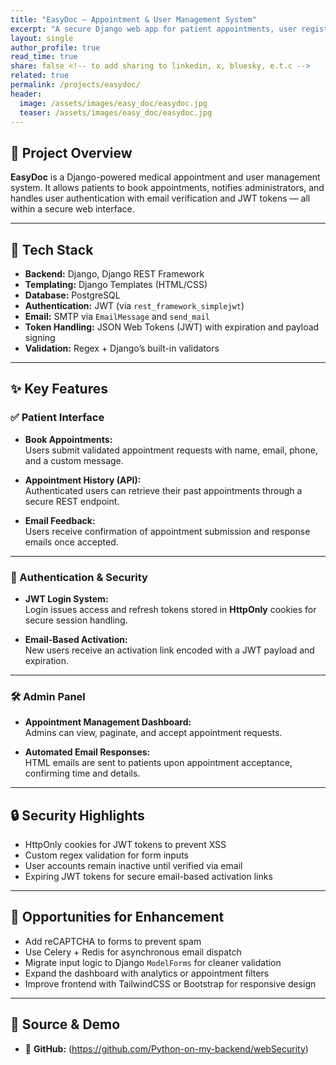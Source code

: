 ```yaml
---
title: "EasyDoc – Appointment & User Management System"
excerpt: "A secure Django web app for patient appointments, user registration with email verification, and JWT-based authentication."
layout: single
author_profile: true
read_time: true
share: false <!-- to add sharing to linkedin, x, bluesky, e.t.c -->
related: true
permalink: /projects/easydoc/
header:
  image: /assets/images/easy_doc/easydoc.jpg
  teaser: /assets/images/easy_doc/easydoc.jpg
---
```


## 📝 Project Overview

**EasyDoc** is a Django-powered medical appointment and user management system. It allows patients to book appointments, notifies administrators, and handles user authentication with email verification and JWT tokens — all within a secure web interface.

---

## 🧱 Tech Stack

- **Backend:** Django, Django REST Framework  
- **Templating:** Django Templates (HTML/CSS)  
- **Database:** PostgreSQL  
- **Authentication:** JWT (via `rest_framework_simplejwt`)  
- **Email:** SMTP via `EmailMessage` and `send_mail`  
- **Token Handling:** JSON Web Tokens (JWT) with expiration and payload signing  
- **Validation:** Regex + Django’s built-in validators  

---

## ✨ Key Features

### ✅ Patient Interface

- **Book Appointments:**  
  Users submit validated appointment requests with name, email, phone, and a custom message.

- **Appointment History (API):**  
  Authenticated users can retrieve their past appointments through a secure REST endpoint.

- **Email Feedback:**  
  Users receive confirmation of appointment submission and response emails once accepted.

---

### 🔐 Authentication & Security

- **JWT Login System:**  
  Login issues access and refresh tokens stored in **HttpOnly** cookies for secure session handling.

- **Email-Based Activation:**  
  New users receive an activation link encoded with a JWT payload and expiration.

---

### 🛠️ Admin Panel

- **Appointment Management Dashboard:**  
  Admins can view, paginate, and accept appointment requests.

- **Automated Email Responses:**  
  HTML emails are sent to patients upon appointment acceptance, confirming time and details.

---

## 🔒 Security Highlights

- HttpOnly cookies for JWT tokens to prevent XSS  
- Custom regex validation for form inputs  
- User accounts remain inactive until verified via email  
- Expiring JWT tokens for secure email-based activation links

---

## 📌 Opportunities for Enhancement

- Add reCAPTCHA to forms to prevent spam  
- Use Celery + Redis for asynchronous email dispatch  
- Migrate input logic to Django `ModelForms` for cleaner validation  
- Expand the dashboard with analytics or appointment filters  
- Improve frontend with TailwindCSS or Bootstrap for responsive design

---

## 📂 Source & Demo

- 🔗 **GitHub:** (https://github.com/Python-on-my-backend/webSecurity)
<!-- - 🌐 **Live Demo:** [yourdomain.com/easydoc](https://yourdomain.com/easydoc) -->

